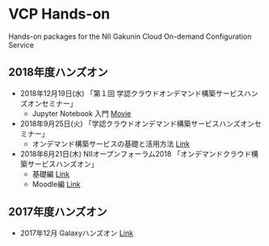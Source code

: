 # VCP Hands-on
Hands-on packages for the NII Gakunin Cloud On-demand Configuration Service

## 2018年度ハンズオン
- 2018年12月19日(水) 「第１回 学認クラウドオンデマンド構築サービスハンズオンセミナー」
  - Jupyter Notebook 入門 [Movie](https://www.dropbox.com/s/uwxm7yzr0nxcbod/20181219_jupyter_notebook_small.mp4?dl=0)
- 2018年9月25日(火) 「学認クラウドオンデマンド構築サービスハンズオンセミナー」
  - オンデマンド構築サービスの基礎と活用方法 [Link](https://github.com/nii-gakunin-cloud/handson/tree/master/handson201809-vcp)
- 2018年6月21日(木) NIIオープンフォーラム2018 「オンデマンドクラウド構築サービスハンズオン」
  - 基礎編 [Link](https://github.com/nii-gakunin-cloud/handson/tree/master/of2018-vcp-101)
  - Moodle編 [Link](https://github.com/nii-gakunin-cloud/handson/tree/master/of2018-vcp-moodle)

## 2017年度ハンズオン
- 2017年12月 Galaxyハンズオン [Link](https://github.com/nii-gakunin-cloud/handson/tree/master/handson2017-galaxy)

